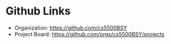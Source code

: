 # Github Links

* Organization: https://github.com/cs5500BSY 
* Project Board: https://github.com/orgs/cs5500BSY/projects 
